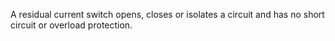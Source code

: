 ﻿A residual current switch opens, closes or isolates a circuit and has no short circuit or overload protection.